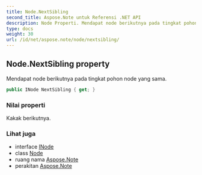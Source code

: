```yaml
---
title: Node.NextSibling
second_title: Aspose.Note untuk Referensi .NET API
description: Node Properti. Mendapat node berikutnya pada tingkat pohon node yang sama.
type: docs
weight: 30
url: /id/net/aspose.note/node/nextsibling/
---
```

## Node.NextSibling property

Mendapat node berikutnya pada tingkat pohon node yang sama.

```csharp
public INode NextSibling { get; }
```

### Nilai properti

Kakak berikutnya.

### Lihat juga

* interface [INode](../../inode/)
* class [Node](../)
* ruang nama [Aspose.Note](../../node/)
* perakitan [Aspose.Note](../../../)


